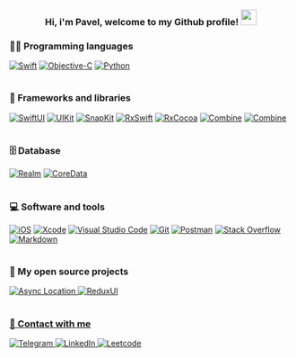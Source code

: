 <h3 align="center">
  Hi, i'm Pavel, welcome to my Github profile!
  <img src="https://media.giphy.com/media/hvRJCLFzcasrR4ia7z/giphy.gif" width="28">
</h3>
 
### 👨‍💻 Programming languages

<p>
  <a href="#"><img alt="Swift" src="https://img.shields.io/badge/-Swift-FFFFFF?logo=Swift&logoColor=orange"></a>
  <a href="#"><img alt="Objective-C" src="https://img.shields.io/badge/-ObjectiveC-FFFFFF?logo=Apple&logoColor=black"></a>
  <a href="#"><img alt="Python" src="https://img.shields.io/badge/Python-14354C.svg?logo=python&logoColor=white"></a>
</p>

#

### 🧰 Frameworks and libraries
<p>
  <a href="#"><img alt="SwiftUI" src="https://img.shields.io/badge/-SwiftUI-FFFFFF?logo=Swift&logoColor=blue"></a>
  <a href="#"><img alt="UIKit" src="https://img.shields.io/badge/-UIKit-FFFFFF?logo=Apple&logoColor=black"></a>
  <a href="#"><img alt="SnapKit" src="https://img.shields.io/badge/-SnapKit-0078d7?logo=ObjectiveC&logoColor=orange"></a>
  <a href="#"><img alt="RxSwift" src="https://img.shields.io/badge/-RxSwift-FFFFFF?logo=ReactiveX&logoColor=purple"></a>
  <a href="#"><img alt="RxCocoa" src="https://img.shields.io/badge/-RxCocoa-FFFFFF?logo=ReactiveX&logoColor=purple"></a>
  <a href="#"><img alt="Combine" src="https://img.shields.io/badge/-Combine-FFFFFF?logo=Apple&logoColor=black"></a>
  <a href="#"><img alt="Combine" src="https://img.shields.io/badge/-Redux-764ABC?logo=Redux&logoColor=black"></a>
</p>

#

### 🗄️ Database
<p>
  <a href="#"><img alt="Realm" src ="https://img.shields.io/badge/Realm-4ea94b.svg?logo=Realm&logoColor=white"></a>
  <a href="#"><img alt="CoreData" src="https://img.shields.io/badge/-CoreData-FFFFFF?logo=Apple&logoColor=black"></a>
</p>

#

### 💻 Software and tools
<p>
  <a href="#"><img alt="iOS" src="https://img.shields.io/badge/-iOS-FFFFFF?logo=iOS&logoColor=black"></a>
  <a href="#"><img alt="Xcode" src="https://img.shields.io/badge/-Xcode-FFFFFF?logo=Xcode&logoColor=blue"></a>
  <a href="#"><img alt="Visual Studio Code" src="https://img.shields.io/badge/Visual%20Studio%20Code-0078d7.svg?logo=visual-studio-code&logoColor=white"></a>
  <a href="#"><img alt="Git" src="https://img.shields.io/badge/Git-F05033.svg?logo=git&logoColor=white"></a>
  <a href="#"><img alt="Postman" src="https://img.shields.io/badge/Postman-FF6C37?logo=postman&logoColor=white"></a>
  <a href="#"><img alt="Stack Overflow" src="https://img.shields.io/badge/-Stack%20Overflow-FE7A16?logo=stack-overflow&logoColor=white"></a>
  <a href="#"><img alt="Markdown" src="https://img.shields.io/badge/Markdown-000000.svg?logo=markdown&logoColor=white"></a>
</p>

#

### 🔧 My open source projects
<p>
  <a href="https://github.com/AsyncSwift/AsyncLocationKit"><img alt="Async Location" src="https://img.shields.io/badge/AsyncLocationKit%20%F0%9F%93%8D-v1.5.0-green"</a>
  <a href="https://github.com/gre4ixin/ReduxUI"><img alt="ReduxUI" src="https://img.shields.io/badge/%F0%9F%92%8E%20ReduxUI-v1.0.0-blue"</a>
</p>
  
#

### 📨 Contact with me
<p>
  <a href="https://t.me/gre4ixin"><img alt="Telegram" src="https://img.shields.io/badge/-Telegram-FFFFFF?logo=Telegram&logoColor=white"</a>
  <a href="https://www.linkedin.com/in/pavel-grechikhin"><img alt="LinkedIn" src="https://img.shields.io/badge/-LinkedIn-FFFFFF?logo=LinkedIn&logoColor=blue"</a>
  <a href="https://leetcode.com/gre4ixin/"><img alt="Leetcode" src="https://img.shields.io/badge/-Leetcode-D3D3D3?logo=Leetcode&logoColor=white"</a>
</p>
    
#
